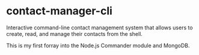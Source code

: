 # contact-manager-cli
Interactive command-line contact management system that allows users to create, read, and manage their contacts from the shell.

This is my first forray into the Node.js Commander module and MongoDB. 

